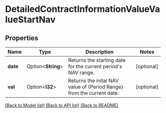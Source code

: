 # DetailedContractInformationValueValueStartNav

## Properties

Name | Type | Description | Notes
------------ | ------------- | ------------- | -------------
**date** | Option<**String**> | Returns the starting date for the current period's NAV range. | [optional]
**val** | Option<**i32**> | Returns the inital NAV value of {Period Range} from the current date. | [optional]

[[Back to Model list]](../README.md#documentation-for-models) [[Back to API list]](../README.md#documentation-for-api-endpoints) [[Back to README]](../README.md)
